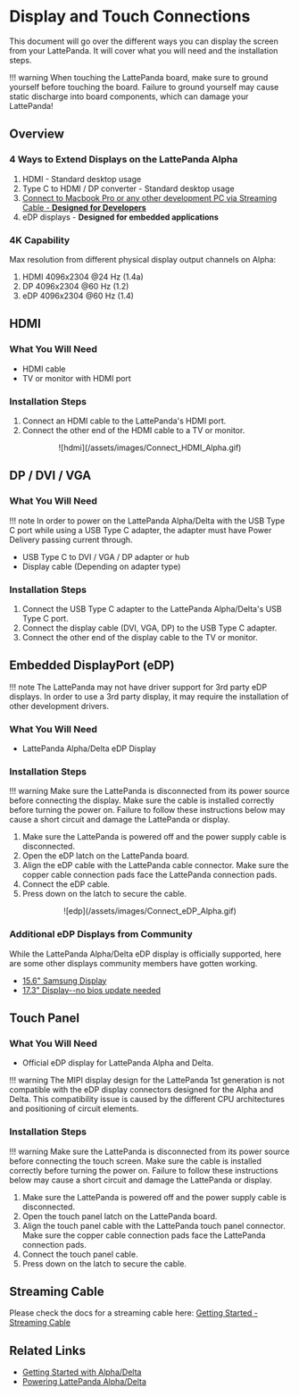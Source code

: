 # Display and Touch Connections

This document will go over the different ways you can display the screen from your LattePanda. It will cover what you will need and the installation steps.

!!! warning
    When touching the LattePanda board, make sure to ground yourself before touching the board. Failure to ground yourself may cause static discharge into board components, which can damage your LattePanda!

## Overview

### 4 Ways to Extend Displays on the LattePanda Alpha

1. HDMI - Standard desktop usage
2. Type C to HDMI / DP converter - Standard desktop usage
3. [Connect to Macbook Pro or any other development PC via Streaming Cable - **Designed for Developers**](/content/streaming_cable/get_started.md)
4. eDP displays - **Designed for embedded applications**

### 4K Capability
Max resolution from different physical display output channels on Alpha: 
1. HDMI	4096x2304 @24 Hz (1.4a)
2. DP	  4096x2304 @60 Hz (1.2)
3. eDP	4096x2304 @60 Hz (1.4)


## HDMI

### What You Will Need

* HDMI cable
* TV or monitor with HDMI port

### Installation Steps

1. Connect an HDMI cable to the LattePanda's HDMI port.
2. Connect the other end of the HDMI cable to a TV or monitor.
  <center>![hdmi](/assets/images/Connect_HDMI_Alpha.gif)</center>

## DP / DVI / VGA

### What You Will Need

!!! note
    In order to power on the LattePanda Alpha/Delta with the USB Type C port while using a USB Type C adapter, the adapter must have Power Delivery passing current through.

* USB Type C to DVI / VGA / DP adapter or hub
* Display cable (Depending on adapter type)

### Installation Steps

1. Connect the USB Type C adapter to the LattePanda Alpha/Delta's USB Type C port.
2. Connect the display cable (DVI, VGA, DP) to the USB Type C adapter.
3. Connect the other end of the display cable to the TV or monitor.

## Embedded DisplayPort (eDP)

!!! note 
    The LattePanda may not have driver support for 3rd party eDP displays. In order to use a 3rd party display, it may require the installation of other development drivers.

### What You Will Need

* LattePanda Alpha/Delta eDP Display

### Installation Steps

!!! warning
    Make sure the LattePanda is disconnected from its power source before connecting the display. Make sure the cable is installed correctly before turning the power on. Failure to follow these instructions below may cause a short circuit and damage the LattePanda or display.

1. Make sure the LattePanda is powered off and the power supply cable is disconnected.
2. Open the eDP latch on the LattePanda board.
3. Align the eDP cable with the LattePanda cable connector. Make sure the copper cable connection pads face the LattePanda connection pads.
4. Connect the eDP cable. 
5. Press down on the latch to secure the cable.

<center>![edp](/assets/images/Connect_eDP_Alpha.gif)</center>

### Additional eDP Displays from Community

While the LattePanda Alpha/Delta eDP display is officially supported, here are some other displays community members have gotten working.

* [15.6" Samsung Display](http://www.lattepanda.com/topic-p25460.html)
* [17.3" Display--no bios update needed](https://www.lattepanda.com/topic-f23t17107.html?start=11)

## Touch Panel

### What You Will Need

* Official eDP display for LattePanda Alpha and Delta.

!!! warning
    The MIPI display design for the LattePanda 1st generation is not compatible with the eDP display connectors designed for the Alpha and Delta. This compatibility issue is caused by the different CPU architectures and positioning of circuit elements.

### Installation Steps

!!! warning
    Make sure the LattePanda is disconnected from its power source before connecting the touch screen. Make sure the cable is installed correctly before turning the power on. Failure to follow these instructions below may cause a short circuit and damage the LattePanda or display.

1. Make sure the LattePanda is powered off and the power supply cable is disconnected.
2. Open the touch panel latch on the LattePanda board.
3. Align the touch panel cable with the LattePanda touch panel connector. Make sure the copper cable connection pads face the LattePanda connection pads.
4. Connect the touch panel cable.
5. Press down on the latch to secure the cable.

## Streaming Cable

Please check the docs for a streaming cable here: [Getting Started - Streaming Cable](/content/streaming_cable/get_started.md)


## Related Links 

* [Getting Started with Alpha/Delta](/content/alpha_edition/get_started.md)
* [Powering LattePanda Alpha/Delta](/content/alpha_edition/powering.md)
